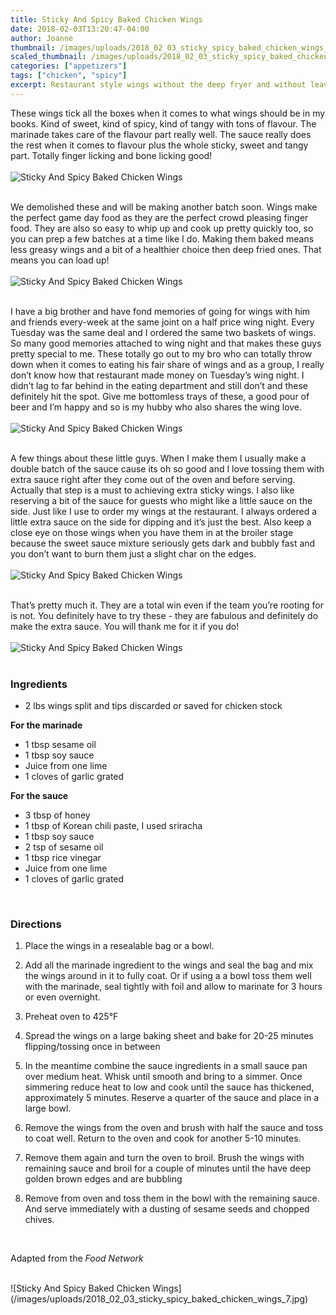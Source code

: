 ```yaml
---
title: Sticky And Spicy Baked Chicken Wings
date: 2018-02-03T13:20:47-04:00
author: Joanne
thumbnail: /images/uploads/2018_02_03_sticky_spicy_baked_chicken_wings_1.jpg
scaled_thumbnail: /images/uploads/2018_02_03_sticky_spicy_baked_chicken_wings_0.jpg
categories: ["appetizers"]
tags: ["chicken", "spicy"]
excerpt: Restaurant style wings without the deep fryer and without leaving home
---
```


These wings tick all the boxes when it comes to what wings should be in my books. Kind of sweet, kind of spicy, kind of tangy with tons of flavour.  The marinade takes care of the flavour part really well. The sauce really does the rest when it comes to flavour plus the whole sticky, sweet and tangy part.  Totally finger licking and bone licking good!
<br>
<br>
![Sticky And Spicy Baked Chicken Wings](/images/uploads/2018_02_03_sticky_spicy_baked_chicken_wings_2.jpg)
<br>
<br>

We demolished these and will be making another batch soon. Wings make the perfect game day food as they are the perfect crowd pleasing finger food. They are also so easy to whip up and cook up pretty quickly too, so you can prep a few batches at a time like I do. Making them baked means less greasy wings  and a bit of a healthier choice then deep fried ones. That means you can load up!
<br>
<br>
![Sticky And Spicy Baked Chicken Wings](/images/uploads/2018_02_03_sticky_spicy_baked_chicken_wings_3.jpg)
<br>
<br>

I have a big brother and have fond memories of going for wings with him and friends every-week at the same joint on a half price wing night. Every Tuesday was the same deal and I ordered the same two baskets of wings. So many good memories attached to wing night and that makes these guys pretty special to me. These totally go out to my bro who can totally throw down when it comes to eating his fair share of wings and as a group, I really don’t know how that restaurant made money on Tuesday’s wing night. I didn’t lag to far behind in the eating department and still don’t and these definitely hit the spot. Give me bottomless trays of these, a good pour of beer and I’m happy and so is my hubby who also shares the wing love.
<br>
<br>
![Sticky And Spicy Baked Chicken Wings](/images/uploads/2018_02_03_sticky_spicy_baked_chicken_wings_4.jpg)
<br>
<br>

A few things about these little guys. When I make them I usually make a double batch of the sauce cause its oh so good and I love tossing them with extra sauce right after they come out of the oven and before serving. Actually that step is a must to achieving extra sticky wings. I also like reserving a bit of the sauce for guests who might like a little sauce on the side. Just like I use to order my wings at the restaurant. I always ordered a little extra sauce on the side for dipping and it’s just the best. Also keep a close eye on those wings when you have them in at the broiler stage because the sweet sauce mixture seriously gets dark and bubbly fast and you don’t want to burn them just a slight char on the edges.
<br>
<br>
![Sticky And Spicy Baked Chicken Wings](/images/uploads/2018_02_03_sticky_spicy_baked_chicken_wings_5.jpg)
<br>
<br>

That’s pretty much it. They are a total win even if the team you’re rooting for is not. You definitely have to try these - they are fabulous and definitely do make the extra sauce. You will thank me for it if you do!
<br>
<br>
![Sticky And Spicy Baked Chicken Wings](/images/uploads/2018_02_03_sticky_spicy_baked_chicken_wings_6.jpg)
<br>
<br>

### Ingredients

* 2 lbs wings split and tips discarded or saved for chicken stock

**For the marinade**

* 1 tbsp sesame oil
* 1 tbsp soy sauce
* Juice from one lime
* 1 cloves of garlic grated

**For the sauce**

* 3 tbsp of honey
* 1 tbsp of Korean chili paste, I used sriracha
* 1 tbsp soy sauce
* 2 tsp of sesame oil
* 1 tbsp rice vinegar
* Juice from one lime
* 1 cloves of garlic grated
<br>

### Directions

1. Place the wings in a resealable bag or a bowl.

1. Add all the marinade ingredient to the wings and seal the bag and mix the wings around in it to fully coat. Or if using a a bowl toss them well with the marinade, seal tightly with foil and allow to marinate for 3 hours or even overnight.

1. Preheat oven to 425&deg;F

1. Spread the wings on a large baking sheet and bake for 20-25 minutes flipping/tossing once in between

1. In the meantime combine the sauce ingredients in a small sauce pan over medium heat. Whisk until smooth and bring to a simmer.  Once simmering reduce heat to low and cook until the sauce has thickened, approximately 5 minutes.  Reserve a quarter of the sauce and place in a large bowl.

1. Remove the wings from the oven and brush with half the sauce and toss to coat well. Return to the oven and cook for another 5-10 minutes.

1. Remove them again and turn the oven to broil. Brush the wings with remaining sauce and broil for a couple of minutes until the have deep golden brown edges and are bubbling

1. Remove from oven and toss them in the bowl with the remaining sauce.  And serve immediately with a dusting of sesame seeds and chopped chives.
<br>

Adapted from the *Food Network*

<br>
![Sticky And Spicy Baked Chicken Wings](/images/uploads/2018_02_03_sticky_spicy_baked_chicken_wings_7.jpg)
